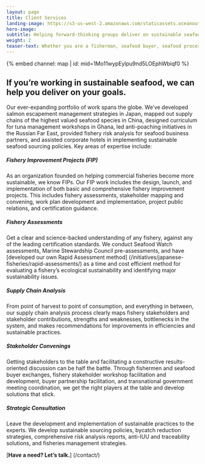 ```yaml
---
layout: page 
title: Client Services
landing-image: https://s3-us-west-2.amazonaws.com/staticassets.oceanoutcomes.org/rollover+images/services-hover.jpg
hero-image:
subtitle: Helping forward-thinking groups deliver on sustainable seafood commitments
weight: 2
teaser-text: Whether you are a fisherman, seafood buyer, seafood processor, or NGO working in seafood, the environmental and business case for sustainability has never been stronger. Let us help.
---
```


<div class="map-section">
  <div class="grid-container">
    {% embed channel: map | id: mid=1Mo11wypEylpu9nd5LOEphWbiqf0 %}
  </div>
</div>

##  If you’re working in sustainable seafood, we can help you deliver on your goals.

Our ever-expanding portfolio of work spans the globe. We’ve developed salmon escapement management strategies in Japan, mapped out supply chains of the highest valued seafood species in China, designed curriculum for tuna management workshops in Ghana, led anti-poaching initiatives in the Russian Far East, provided fishery risk analysis for seafood business partners, and assisted corporate hotels in implementing sustainable seafood sourcing policies. Key areas of expertise include:

##### Fishery Improvement Projects (FIP) 


As an organization founded on helping commercial fisheries become more sustainable, we know FIPs. Our FIP work includes the design, launch, and implementation of both basic and comprehensive fishery improvement projects. This includes fishery assessments, stakeholder mapping and convening, work plan development and implementation, project public relations, and certification guidance.

##### Fishery Assessments 
 

Get a clear and science-backed understanding of any fishery, against any of the leading certification standards. We conduct Seafood Watch assessments, Marine Stewardship Council pre-assessments, and have [developed our own Rapid Assessment method] (/initiatives/japanese-fisheries/rapid-assessments/) as a time and cost efficient method for evaluating a fishery’s ecological sustainability and identifying major sustainability issues.

##### Supply Chain Analysis 


From point of harvest to point of consumption, and everything in between, our supply chain analysis process clearly maps fishery stakeholders and stakeholder contributions, strengths and weaknesses, bottlenecks in the system, and makes recommendations for improvements in efficiencies and sustainable practices.

##### Stakeholder Convenings 


Getting stakeholders to the table and facilitating a constructive results-oriented discussion can be half the battle. Through fishermen and seafood buyer exchanges, fishery stakeholder workshop facilitation and development, buyer partnership facilitation, and transnational government meeting coordination, we get the right players at the table and develop solutions that stick.  

##### Strategic Consultation 


Leave the development and implementation of sustainable practices to the experts. We develop sustainable sourcing policies, bycatch reduction strategies, comprehensive risk analysis reports, anti-IUU and traceability solutions, and fisheries management strategies.

[**Have a need? Let’s talk.**] (/contact/)

